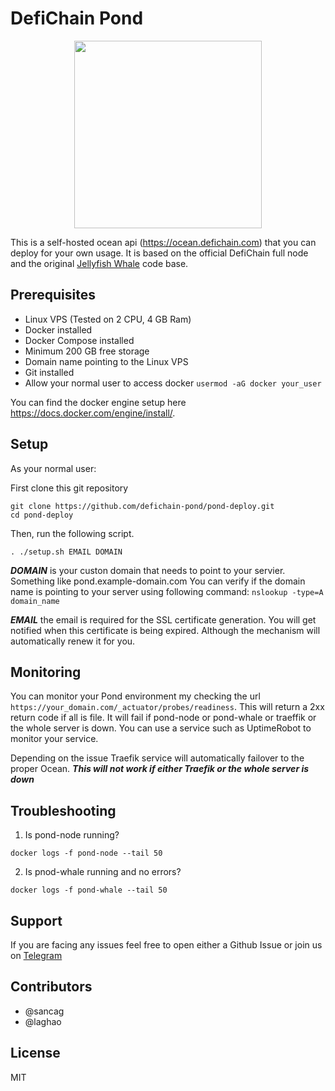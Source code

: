 # DefiChain Pond

<p align="center"><img src="https://user-images.githubusercontent.com/100532523/171270272-6e551042-4925-4096-8349-b89d1f2199dc.png" width="300px"/></p>


This is a self-hosted ocean api (https://ocean.defichain.com) that you can deploy for your own usage. It is based on the official DefiChain full node and the original [Jellyfish Whale](https://github.com/JellyfishSDK/jellyfish/) code base.

## Prerequisites

- Linux VPS (Tested on 2 CPU, 4 GB Ram)
- Docker installed
- Docker Compose installed
- Minimum 200 GB free storage
- Domain name pointing to the Linux VPS
- Git installed
- Allow your normal user to access docker ```usermod -aG docker your_user```

You can find the docker engine setup here https://docs.docker.com/engine/install/.

## Setup

As your normal user:

First clone this git repository

```
git clone https://github.com/defichain-pond/pond-deploy.git
cd pond-deploy
```

Then, run the following script.

```
. ./setup.sh EMAIL DOMAIN
```

***DOMAIN*** is your custon domain that needs to point to your servier. Something like pond.example-domain.com
You can verify if the domain name is pointing to your server using following command: ```nslookup -type=A domain_name```

***EMAIL*** the email is required for the SSL certificate generation. You will get notified when this certificate is being expired. Although the mechanism will automatically renew it for you.

## Monitoring

You can monitor your Pond environment my checking the url ```https://your_domain.com/_actuator/probes/readiness```. This will return a 2xx return code if all is file. It will fail if pond-node or pond-whale or traeffik or the whole server is down. You can use a service such as UptimeRobot to monitor your service.

Depending on the issue Traefik service will automatically failover to the proper Ocean. ***This will not work if either Traefik or the whole server is down***

## Troubleshooting

1. Is pond-node running?

```docker logs -f pond-node --tail 50```

2. Is pnod-whale running and no errors?

```docker logs -f pond-whale --tail 50```

## Support
If you are facing any issues feel free to open either a Github Issue or join us on [Telegram](https://t.me/+lv1Scz8rO7U0OTM0)

## Contributors
- @sancag
- @laghao

## License
MIT
